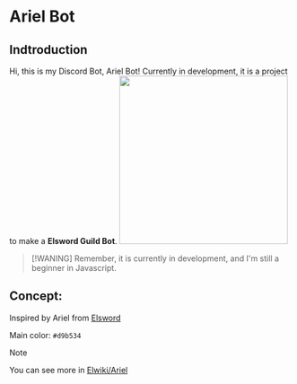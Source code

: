 # Ariel Bot

## Indtroduction
Hi, this is my Discord Bot, Ariel Bot! Currently in development, it is a project to make a **Elsword Guild Bot**.
<img src='https://i.imgur.com/05NjUl6.png' width="300px">

> [!WANING]
> Remember, it is currently in development, and I'm still a beginner in Javascript.

## Concept:
Inspired by Ariel from [Elsword](https://en.elsword.gameforge.com/news/archive)

Main color: `#d9b534`

> [!NOTE]
> You can see more in [Elwiki/Ariel](https://elwiki.net/w/Ariel)
